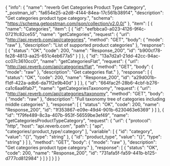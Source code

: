 {
  "info": {
    "name": "reverb Get Categories Product Type Category",
    "_postman_id": "fa654e25-a2d8-4144-84ea-17c561b38914",
    "description": "Get categories product type category.",
    "schema": "https://schema.getpostman.com/json/collection/v2.0.0/"
  },
  "item": [
    {
      "name": "Categories",
      "item": [
        {
          "id": "eefbbca0-a023-4126-9f4c-0721fc82ce55",
          "name": "getCategories",
          "request": {
            "url": "http://api.reverb.com/api/categories",
            "method": "GET",
            "body": {
              "mode": "raw"
            },
            "description": "List of supported product categories"
          },
          "response": [
            {
              "status": "OK",
              "code": 200,
              "name": "Response_200",
              "id": "b900cf78-fe28-4813-aa25-651c4eb677a5"
            }
          ]
        },
        {
          "id": "13a7d2a1-21dd-42cc-94ac-cc07c3610cc0",
          "name": "getCategoriesFlat",
          "request": {
            "url": "http://api.reverb.com/api/categories/flat",
            "method": "GET",
            "body": {
              "mode": "raw"
            },
            "description": "Get categories flat."
          },
          "response": [
            {
              "status": "OK",
              "code": 200,
              "name": "Response_200",
              "id": "a29d001b-f1df-422a-adb6-da71f2e9b40d"
            }
          ]
        },
        {
          "id": "664fac2f-28b6-4cbf-b276-ca1c6aa6fab7",
          "name": "getCategoriesTaxonomy",
          "request": {
            "url": "http://api.reverb.com/api/categories/taxonomy",
            "method": "GET",
            "body": {
              "mode": "raw"
            },
            "description": "Full taxonomy tree of categories including middle categories"
          },
          "response": [
            {
              "status": "OK",
              "code": 200,
              "name": "Response_200",
              "id": "1f353867-e09e-49d4-901b-6230463e6369"
            }
          ]
        },
        {
          "id": "f79fe489-8c3a-407b-953f-56559be3ef49",
          "name": "getCategoriesProductTypeCategory",
          "request": {
            "url": {
              "protocol": "http",
              "host": "api.reverb.com",
              "path": [
                "api",
                "categories/:product_type/:category"
              ],
              "variable": [
                {
                  "id": "category",
                  "value": "{}",
                  "type": "string"
                },
                {
                  "id": "product_type",
                  "value": "{}",
                  "type": "string"
                }
              ]
            },
            "method": "GET",
            "body": {
              "mode": "raw"
            },
            "description": "Get categories product type category."
          },
          "response": [
            {
              "status": "OK",
              "code": 200,
              "name": "Response_200",
              "id": "731afa5f-fa59-441b-b125-d777cd812984"
            }
          ]
        }
      ]
    }
  ]
}